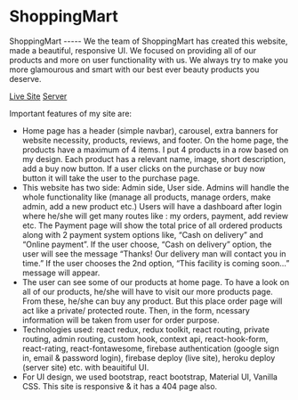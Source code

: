 # ShoppingMart #

ShoppingMart ----- We the team of ShoppingMart has created this website, made a beautiful, responsive UI. We focused on providing all of our products and more on user functionality with us. We always try to make you more glamourous and smart with our best ever beauty products you deserve.

[Live Site](https://shoppingmart-796b1.web.app/)
[Server](https://still-gorge-06383.herokuapp.com/)

Important features of my site are:
* Home page has a header (simple navbar), carousel, extra banners for website necessity, products, reviews, and footer. On the home page, the products have a maximum of 4 items. I put 4 products in a row based on my design. Each product has a relevant name, image, short description, add a buy now button. If a user clicks on the purchase or buy now button it will take the user to the purchase page.
* This website has two side: Admin side, User side. Admins will handle the whole functionality like (manage all products, manage orders, make admin, add a new product etc.) Users will have a dashboard after login where he/she will get many routes like : my orders, payment, add review etc. The Payment page will show the total price of all ordered products along with 2 payment system options like, “Cash on delivery” and “Online payment”. If the user choose, “Cash on delivery” option, the user will see the message “Thanks! Our delivery man will contact you in time.” If the user chooses the 2nd option, “This facility is coming soon…” message will appear.
* The user can see some of our products at home page. To have a look on all of our products, he/she will have to visit our more products page. From these, he/she can buy any product. But this place order page will act like a private/ protected route. Then, in the form, ncessary information will be taken from user for order purpose.
* Technologies used: react redux, redux toolkit, react routing, private routing, admin routing, custom hook, context api, react-hook-form, react-rating, react-fontawesome, firebase authentication (google sign in, email & password login), firebase deploy (live site), heroku deploy (server site) etc. with beauitiful UI.
* For UI design, we used bootstrap, react bootstrap, Material UI, Vanilla CSS. This site is responsive & it has a 404 page also.
